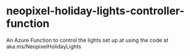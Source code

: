 # neopixel-holiday-lights-controller-function
An Azure Function to control the lights set up at using the code at aka.ms/NeopixelHolidayLights
